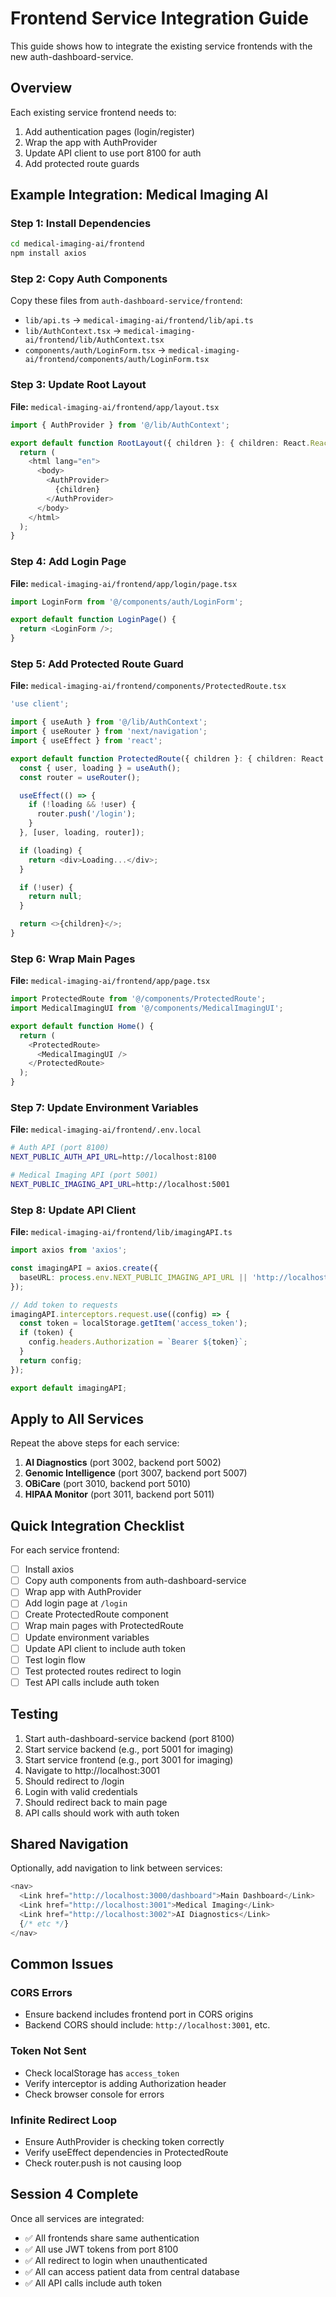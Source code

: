 # Frontend Service Integration Guide

This guide shows how to integrate the existing service frontends with the new auth-dashboard-service.

## Overview

Each existing service frontend needs to:
1. Add authentication pages (login/register)
2. Wrap the app with AuthProvider
3. Update API client to use port 8100 for auth
4. Add protected route guards

## Example Integration: Medical Imaging AI

### Step 1: Install Dependencies

```bash
cd medical-imaging-ai/frontend
npm install axios
```

### Step 2: Copy Auth Components

Copy these files from `auth-dashboard-service/frontend`:
- `lib/api.ts` → `medical-imaging-ai/frontend/lib/api.ts`
- `lib/AuthContext.tsx` → `medical-imaging-ai/frontend/lib/AuthContext.tsx`
- `components/auth/LoginForm.tsx` → `medical-imaging-ai/frontend/components/auth/LoginForm.tsx`

### Step 3: Update Root Layout

**File:** `medical-imaging-ai/frontend/app/layout.tsx`

```typescript
import { AuthProvider } from '@/lib/AuthContext';

export default function RootLayout({ children }: { children: React.ReactNode }) {
  return (
    <html lang="en">
      <body>
        <AuthProvider>
          {children}
        </AuthProvider>
      </body>
    </html>
  );
}
```

### Step 4: Add Login Page

**File:** `medical-imaging-ai/frontend/app/login/page.tsx`

```typescript
import LoginForm from '@/components/auth/LoginForm';

export default function LoginPage() {
  return <LoginForm />;
}
```

### Step 5: Add Protected Route Guard

**File:** `medical-imaging-ai/frontend/components/ProtectedRoute.tsx`

```typescript
'use client';

import { useAuth } from '@/lib/AuthContext';
import { useRouter } from 'next/navigation';
import { useEffect } from 'react';

export default function ProtectedRoute({ children }: { children: React.ReactNode }) {
  const { user, loading } = useAuth();
  const router = useRouter();

  useEffect(() => {
    if (!loading && !user) {
      router.push('/login');
    }
  }, [user, loading, router]);

  if (loading) {
    return <div>Loading...</div>;
  }

  if (!user) {
    return null;
  }

  return <>{children}</>;
}
```

### Step 6: Wrap Main Pages

**File:** `medical-imaging-ai/frontend/app/page.tsx`

```typescript
import ProtectedRoute from '@/components/ProtectedRoute';
import MedicalImagingUI from '@/components/MedicalImagingUI';

export default function Home() {
  return (
    <ProtectedRoute>
      <MedicalImagingUI />
    </ProtectedRoute>
  );
}
```

### Step 7: Update Environment Variables

**File:** `medical-imaging-ai/frontend/.env.local`

```bash
# Auth API (port 8100)
NEXT_PUBLIC_AUTH_API_URL=http://localhost:8100

# Medical Imaging API (port 5001)
NEXT_PUBLIC_IMAGING_API_URL=http://localhost:5001
```

### Step 8: Update API Client

**File:** `medical-imaging-ai/frontend/lib/imagingAPI.ts`

```typescript
import axios from 'axios';

const imagingAPI = axios.create({
  baseURL: process.env.NEXT_PUBLIC_IMAGING_API_URL || 'http://localhost:5001',
});

// Add token to requests
imagingAPI.interceptors.request.use((config) => {
  const token = localStorage.getItem('access_token');
  if (token) {
    config.headers.Authorization = `Bearer ${token}`;
  }
  return config;
});

export default imagingAPI;
```

## Apply to All Services

Repeat the above steps for each service:

1. **AI Diagnostics** (port 3002, backend port 5002)
2. **Genomic Intelligence** (port 3007, backend port 5007)
3. **OBiCare** (port 3010, backend port 5010)
4. **HIPAA Monitor** (port 3011, backend port 5011)

## Quick Integration Checklist

For each service frontend:

- [ ] Install axios
- [ ] Copy auth components from auth-dashboard-service
- [ ] Wrap app with AuthProvider
- [ ] Add login page at `/login`
- [ ] Create ProtectedRoute component
- [ ] Wrap main pages with ProtectedRoute
- [ ] Update environment variables
- [ ] Update API client to include auth token
- [ ] Test login flow
- [ ] Test protected routes redirect to login
- [ ] Test API calls include auth token

## Testing

1. Start auth-dashboard-service backend (port 8100)
2. Start service backend (e.g., port 5001 for imaging)
3. Start service frontend (e.g., port 3001 for imaging)
4. Navigate to http://localhost:3001
5. Should redirect to /login
6. Login with valid credentials
7. Should redirect back to main page
8. API calls should work with auth token

## Shared Navigation

Optionally, add navigation to link between services:

```typescript
<nav>
  <Link href="http://localhost:3000/dashboard">Main Dashboard</Link>
  <Link href="http://localhost:3001">Medical Imaging</Link>
  <Link href="http://localhost:3002">AI Diagnostics</Link>
  {/* etc */}
</nav>
```

## Common Issues

### CORS Errors
- Ensure backend includes frontend port in CORS origins
- Backend CORS should include: `http://localhost:3001`, etc.

### Token Not Sent
- Check localStorage has `access_token`
- Verify interceptor is adding Authorization header
- Check browser console for errors

### Infinite Redirect Loop
- Ensure AuthProvider is checking token correctly
- Verify useEffect dependencies in ProtectedRoute
- Check router.push is not causing loop

## Session 4 Complete

Once all services are integrated:
- ✅ All frontends share same authentication
- ✅ All use JWT tokens from port 8100
- ✅ All redirect to login when unauthenticated
- ✅ All can access patient data from central database
- ✅ All API calls include auth token

